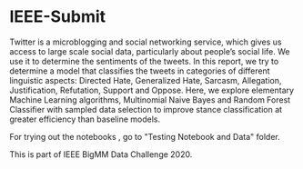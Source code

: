 # IEEE-Submit


Twitter is a microblogging and social networking service, which gives us access to large scale social data, particularly about people’s social life. We use it to determine the sentiments of the tweets. In this report, we try to determine a model that classifies the tweets in categories of different linguistic aspects: Directed Hate, Generalized Hate, Sarcasm, Allegation, Justification, Refutation, Support and Oppose.  Here, we explore elementary Machine Learning algorithms, Multinomial Naive Bayes and Random Forest Classifier with sampled data selection to improve stance classification at greater efficiency than baseline models.

For trying out the notebooks , go to "Testing Notebook and Data" folder.

This is part of IEEE BigMM Data Challenge 2020.

